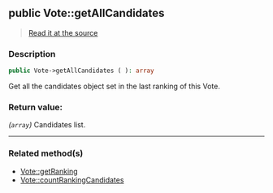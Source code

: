 ## public Vote::getAllCandidates

> [Read it at the source](https://github.com/julien-boudry/Condorcet/blob/master/src/Vote.php#L256)

### Description    

```php
public Vote->getAllCandidates ( ): array
```

Get all the candidates object set in the last ranking of this Vote.
    

### Return value:   

*(```array```)* Candidates list.


---------------------------------------

### Related method(s)      

* [Vote::getRanking](/Docs/ApiReferences/Vote%20Class/public%20Vote--getRanking.md)    
* [Vote::countRankingCandidates](/Docs/ApiReferences/Vote%20Class/public%20Vote--countRankingCandidates.md)    
